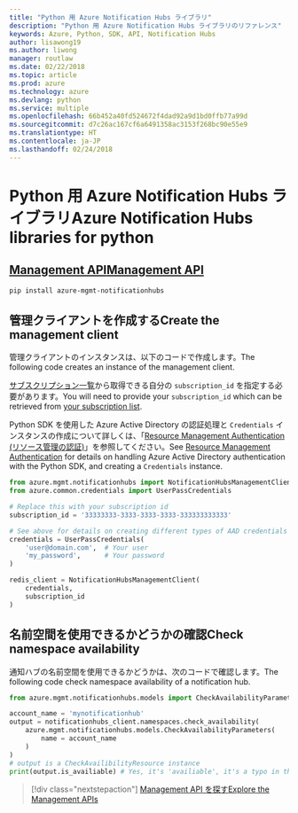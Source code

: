 ```yaml
---
title: "Python 用 Azure Notification Hubs ライブラリ"
description: "Python 用 Azure Notification Hubs ライブラリのリファレンス"
keywords: Azure, Python, SDK, API, Notification Hubs
author: lisawong19
ms.author: liwong
manager: routlaw
ms.date: 02/22/2018
ms.topic: article
ms.prod: azure
ms.technology: azure
ms.devlang: python
ms.service: multiple
ms.openlocfilehash: 66b452a40fd524672f4dad92a9d1bd0ffb77a99d
ms.sourcegitcommit: d7c26ac167cf6a6491358ac3153f268bc90e55e9
ms.translationtype: HT
ms.contentlocale: ja-JP
ms.lasthandoff: 02/24/2018
---
```

# <a name="azure-notification-hubs-libraries-for-python"></a><span data-ttu-id="ad055-104">Python 用 Azure Notification Hubs ライブラリ</span><span class="sxs-lookup"><span data-stu-id="ad055-104">Azure Notification Hubs libraries for python</span></span>

## <a name="management-apipythonapioverviewazurenotificationhubsmanagement"></a>[<span data-ttu-id="ad055-105">Management API</span><span class="sxs-lookup"><span data-stu-id="ad055-105">Management API</span></span>](/python/api/overview/azure/notificationhubs/management)

```bash
pip install azure-mgmt-notificationhubs
```

## <a name="create-the-management-client"></a><span data-ttu-id="ad055-106">管理クライアントを作成する</span><span class="sxs-lookup"><span data-stu-id="ad055-106">Create the management client</span></span>

<span data-ttu-id="ad055-107">管理クライアントのインスタンスは、以下のコードで作成します。</span><span class="sxs-lookup"><span data-stu-id="ad055-107">The following code creates an instance of the management client.</span></span>

<span data-ttu-id="ad055-108">[サブスクリプション一覧](https://manage.windowsazure.com/#Workspaces/AdminTasks/SubscriptionMapping)から取得できる自分の ``subscription_id`` を指定する必要があります。</span><span class="sxs-lookup"><span data-stu-id="ad055-108">You will need to provide your ``subscription_id`` which can be retrieved from [your subscription list](https://manage.windowsazure.com/#Workspaces/AdminTasks/SubscriptionMapping).</span></span>

<span data-ttu-id="ad055-109">Python SDK を使用した Azure Active Directory の認証処理と ``Credentials`` インスタンスの作成について詳しくは、「[Resource Management Authentication (リソース管理の認証)](/python/azure/python-sdk-azure-authenticate)」を参照してください。</span><span class="sxs-lookup"><span data-stu-id="ad055-109">See [Resource Management Authentication](/python/azure/python-sdk-azure-authenticate) for details on handling Azure Active Directory authentication with the Python SDK, and creating a ``Credentials`` instance.</span></span>

```python
from azure.mgmt.notificationhubs import NotificationHubsManagementClient
from azure.common.credentials import UserPassCredentials

# Replace this with your subscription id
subscription_id = '33333333-3333-3333-3333-333333333333'

# See above for details on creating different types of AAD credentials
credentials = UserPassCredentials(
    'user@domain.com',  # Your user
    'my_password',      # Your password
)

redis_client = NotificationHubsManagementClient(
    credentials,
    subscription_id
)
```

## <a name="check-namespace-availability"></a><span data-ttu-id="ad055-110">名前空間を使用できるかどうかの確認</span><span class="sxs-lookup"><span data-stu-id="ad055-110">Check namespace availability</span></span>

<span data-ttu-id="ad055-111">通知ハブの名前空間を使用できるかどうかは、次のコードで確認します。</span><span class="sxs-lookup"><span data-stu-id="ad055-111">The following code check namespace availability of a notification hub.</span></span>
```python
from azure.mgmt.notificationhubs.models import CheckAvailabilityParameters

account_name = 'mynotificationhub'
output = notificationhubs_client.namespaces.check_availability(
    azure.mgmt.notificationhubs.models.CheckAvailabilityParameters(
        name = account_name
    )
)
# output is a CheckAvailibilityResource instance
print(output.is_availiable) # Yes, it's 'availiable', it's a typo in the REST API
```

> [!div class="nextstepaction"]
> [<span data-ttu-id="ad055-112">Management API を探す</span><span class="sxs-lookup"><span data-stu-id="ad055-112">Explore the Management APIs</span></span>](/python/api/overview/azure/notificationhubs/management)
